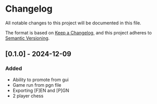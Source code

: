 # Changelog

All notable changes to this project will be documented in this file.

The format is based on [Keep a Changelog](https://keepachangelog.com/en/1.1.0/), and this project adheres to [Semantic Versioning](https://semver.org/spec/v2.0.0.html).


## [0.1.0] - 2024-12-09 

### Added

- Ability to promote from gui
- Game run from pgn file
- Exporting [F]EN and [P]GN
- 2 player chess


